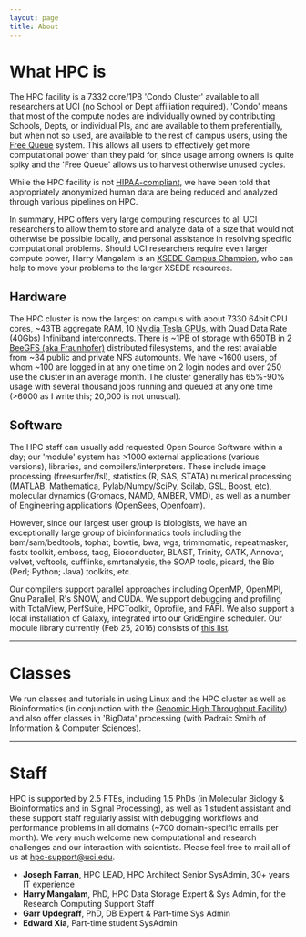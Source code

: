 ```yaml
---
layout: page
title: About
---
```


# What HPC is

The HPC facility is a 7332 core/1PB 'Condo Cluster' available to all researchers at UCI (no School or Dept affiliation required). 'Condo' means that most of the compute nodes are individually owned by contributing Schools, Depts, or individual PIs, and are available to them preferentially, but when not so used, are available to the rest of campus users, using the [Free Queue](http://hpc.oit.uci.edu/free-queue) system. This allows all users to effectively get more computational power than they paid for, since usage among owners is quite spiky and the 'Free Queue' allows us to harvest otherwise unused cycles.

While the HPC facility is not [HIPAA-compliant](http://goo.gl/Qqcez), we have been told that appropriately anonymized human data are being reduced and analyzed through various pipelines on HPC.

In summary, HPC offers very large computing resources to all UCI researchers to allow them to store and analyze data of a size that would not otherwise be possible locally, and personal assistance in resolving specific computational problems. Should UCI researchers require even larger compute power, Harry Mangalam is an [XSEDE Campus Champion](https://www.xsede.org/campus-champions), who can help to move your problems to the larger XSEDE resources.

## Hardware

The HPC cluster is now the largest on campus with about 7330 64bit CPU cores, \~43TB aggregate RAM, 10 [Nvidia Tesla GPUs](http://www.nvidia.com/object/tesla-servers.html), with Quad Data Rate (40Gbs) Infiniband interconnects. There is \~1PB of storage with 650TB in 2 [BeeGFS (aka Fraunhofer)](http://www.beegfs.com/cms/) distributed filesystems, and the rest available from \~34 public and private NFS automounts. We have \~1600 users, of whom ~100 are logged in at any one time on 2 login nodes and over 250 use the cluster in an average month. The cluster generally has 65%-90% usage with several thousand jobs running and queued at any one time (>6000 as I write this; 20,000 is not unusual).

## Software

The HPC staff can usually add requested Open Source Software within a day; our 'module' system has >1000 external applications (various versions), libraries, and compilers/interpreters. These include image processing (freesurfer/fsl), statistics (R, SAS, STATA) numerical processing (MATLAB, Mathematica, Pylab/Numpy/SciPy, Scilab, GSL, Boost, etc), molecular dynamics (Gromacs, NAMD, AMBER, VMD), as well as a number of Engineering applications (OpenSees, Openfoam).

However, since our largest user group is biologists, we have an exceptionally large group of bioinformatics tools including the bam/sam/bedtools, tophat, bowtie, bwa, wgs, trimmomatic, repeatmasker, fastx toolkit, emboss, tacg, Bioconductor, BLAST, Trinity, GATK, Annovar, velvet, vcftools, cufflinks, smrtanalysis, the SOAP tools, picard, the Bio (Perl; Python; Java) toolkits, etc.

Our compilers support parallel approaches including OpenMP, OpenMPI, Gnu Parallel, R's SNOW, and CUDA. We support debugging and profiling with TotalView, PerfSuite, HPCToolkit, Oprofile, and PAPI. We also support a local installation of Galaxy, integrated into our GridEngine scheduler.
Our module library currently (Feb 25, 2016) consists of [this list](http://hpc.oit.uci.edu/all.modules).

---

# Classes

We run classes and tutorials in using Linux and the HPC cluster as well as Bioinformatics (in conjunction with the [Genomic High Throughput Facility](http://ghtf.biochem.uci.edu/)) and also offer classes in 'BigData' processing (with Padraic Smith of Information & Computer Sciences).

---

# Staff

HPC is supported by 2.5 FTEs, including 1.5 PhDs (in Molecular Biology & Bioinformatics and in Signal Processing), as well as 1 student assistant and these support staff regularly assist with debugging workflows and performance problems in all domains (~700 domain-specific emails per month). We very much welcome new computational and research challenges and our interaction with scientists. Please feel free to mail all of us at [hpc-support@uci.edu](mailto:hpc-support@uci.edu).

- **Joseph Farran**, HPC LEAD, HPC Architect Senior SysAdmin, 30+ years IT experience
- **Harry Mangalam**, PhD, HPC Data Storage Expert & Sys Admin, for the Research Computing Support Staff
- **Garr Updegraff**, PhD, DB Expert & Part-time Sys Admin
- **Edward Xia**, Part-time student SysAdmin
